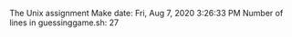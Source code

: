 The Unix assignment
Make date: Fri, Aug  7, 2020  3:26:33 PM
Number of lines in guessinggame.sh: 27
